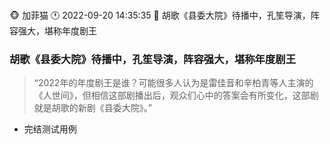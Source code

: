 [标题]: <> ( 胡歌《县委大院》待播中，孔笙导演，阵容强大，堪称年度剧王 )
[描述]: <> ( 胡歌《县委大院》待播中，孔笙导演，阵容强大，堪称年度剧王 )
[作者]: <> (加菲猫)
[时间]: <> ( 2022-09-20 14:35:35 )
[图片]: <> ( 20220920.png )
[分类]: <> ( 诗词歌赋 )

#  
:monkey_face: 加菲猫  :clock1: 2022-09-20 14:35:35  :open_file_folder: 胡歌《县委大院》待播中，孔笙导演，阵容强大，堪称年度剧王  

### 胡歌《县委大院》待播中，孔笙导演，阵容强大，堪称年度剧王
>“2022年的年度剧王是谁？可能很多人认为是雷佳音和辛柏青等人主演的《人世间》，但相信这部剧播出后，观众们心中的答案会有所变化，这部剧就是胡歌的新剧《县委大院》。”
-   完结测试用例